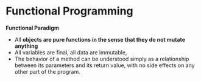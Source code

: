 # Functional Programming

**Functional Paradigm**
    
- All **objects are  pure functions in the sense that they do not mutate anything**
- All variables are final, all data are immutable,
- The behavior of a method can be understood simply as a relationship between its parameters and its return value, with no side effects on any other part of the program. 

